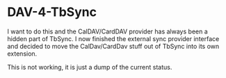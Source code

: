 # DAV-4-TbSync
I want to do this and the CalDAV/CardDAV provider has always been a hidden part of TbSync. I now finished the external sync provider interface and decided to move the CalDav/CardDav stuff out of TbSync into its own extension.

This is not working, it is just a dump of the current status.

